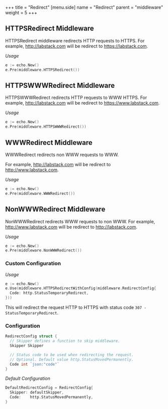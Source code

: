 +++
title = "Redirect"
[menu.side]
  name = "Redirect"
  parent = "middleware"
  weight = 5
+++

## HTTPSRedirect Middleware

HTTPSRedirect middleware redirects HTTP requests to HTTPS.
For example, http://labstack.com will be redirect to https://labstack.com.

*Usage*

```go
e := echo.New()
e.Pre(middleware.HTTPSRedirect())
```

## HTTPSWWWRedirect Middleware

HTTPSWWWRedirect redirects HTTP requests to WWW HTTPS.
For example, http://labstack.com will be redirect to https://www.labstack.com.

*Usage*

```go
e := echo.New()
e.Pre(middleware.HTTPSWWWRedirect())
```

## WWWRedirect Middleware

WWWRedirect redirects non WWW requests to WWW.

For example, http://labstack.com will be redirect to http://www.labstack.com.

*Usage*

```go
e := echo.New()
e.Pre(middleware.WWWRedirect())
```

## NonWWWRedirect Middleware

NonWWWRedirect redirects WWW requests to non WWW.
For example, http://www.labstack.com will be redirect to http://labstack.com.

*Usage*

```go
e := echo.New()
e.Pre(middleware.NonWWWRedirect())
```

### Custom Configuration

*Usage*

```go
e := echo.New()
e.Use(middleware.HTTPSRedirectWithConfig(middleware.RedirectConfig{
  Code: http.StatusTemporaryRedirect,
}))
```

This will redirect the request HTTP to HTTPS with status code `307 - StatusTemporaryRedirect`.

### Configuration

```go
RedirectConfig struct {
  // Skipper defines a function to skip middleware.
  Skipper Skipper

  // Status code to be used when redirecting the request.
  // Optional. Default value http.StatusMovedPermanently.
  Code int `json:"code"`
}
```

*Default Configuration*

```go
DefaultRedirectConfig = RedirectConfig{
  Skipper: defaultSkipper,
  Code:    http.StatusMovedPermanently,
}
```
